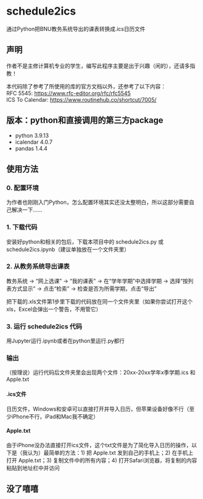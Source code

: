 # schedule2ics
通过Python把BNU教务系统导出的课表转换成.ics日历文件

## 声明
作者不是主修计算机专业的学生，编写此程序主要是出于兴趣（闲的），还请多指教！

本代码除了参考了所使用的库的官方文档以外，还参考了以下内容：  
RFC 5545: https://www.rfc-editor.org/rfc/rfc5545  
ICS To Calendar: https://www.routinehub.co/shortcut/7005/

## 版本：python和直接调用的第三方package
- python 3.9.13
- icalendar 4.0.7
- pandas 1.4.4

## 使用方法

### 0. 配置环境
为作者也刚刚入门Python，怎么配置环境其实还没太整明白，所以这部分需要自己解决一下……

### 1. 下载代码
安装好python和相关的包后，下载本项目中的 schedule2ics.py 或 schedule2ics.ipynb（建议单独放在一个文件夹里）

### 2. 从教务系统导出课表
教务系统 → “网上选课” → “我的课表” → 在“学年学期”中选择学期 → 选择“按列表方式显示” → 点击“检索” → 检查是否为所需学期，点击“导出”

把下载的.xls文件第1步里下载的代码放在同一个文件夹里（如果你尝试打开这个xls，Excel会弹出一个警告，不用管它）

### 3. 运行 schedule2ics 代码
用Jupyter运行.ipynb或者在python里运行.py都行

### 输出
（按理说）运行代码后文件夹里会出现两个文件：20xx-20xx学年x季学期.ics 和 Apple.txt

#### .ics文件
日历文件，Windows和安卓可以直接打开并导入日历，但苹果设备好像不行（至少iPhone不行，iPad和Mac我不确定）

#### Apple.txt
由于iPhone没办法直接打开ics文件，这个txt文件是为了简化导入日历的操作，以下是（我认为）最简单的方法：1) 把 Apple.txt 发到自己的手机上；2) 在手机上打开 Apple.txt；3) 复制文件中的所有内容；4) 打开Safari浏览器，将复制的内容粘贴到地址栏中并访问

## 没了嘻嘻

